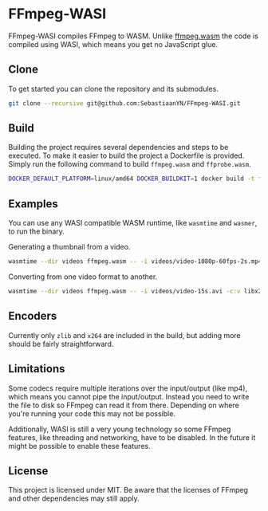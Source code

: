 # FFmpeg-WASI

FFmpeg-WASI compiles FFmpeg to WASM. Unlike [ffmpeg.wasm](https://github.com/ffmpegwasm/ffmpeg.wasm) the code is compiled using WASI, which means you get no JavaScript glue.

## Clone

To get started you can clone the repository and its submodules.

```sh
git clone --recursive git@github.com:SebastiaanYN/FFmpeg-WASI.git
```

## Build

Building the project requires several dependencies and steps to be executed. To make it easier to build the project a Dockerfile is provided. Simply run the following command to build `ffmpeg.wasm` and `ffprobe.wasm`.

```sh
DOCKER_DEFAULT_PLATFORM=linux/amd64 DOCKER_BUILDKIT=1 docker build -t ffmpeg-wasi --output . .
```

## Examples

You can use any WASI compatible WASM runtime, like `wasmtime` and `wasmer`, to run the binary.

Generating a thumbnail from a video.

```sh
wasmtime --dir videos ffmpeg.wasm -- -i videos/video-1080p-60fps-2s.mp4 -ss 1 -vframes 1 videos/out.png
```

Converting from one video format to another.

```sh
wasmtime --dir videos ffmpeg.wasm -- -i videos/video-15s.avi -c:v libx264 videos/out.mp4
```

## Encoders

Currently only `zlib` and `x264` are included in the build, but adding more should be fairly straightforward.

## Limitations

Some codecs require multiple iterations over the input/output (like mp4), which means you cannot pipe the input/output. Instead you need to write the file to disk so FFmpeg can read it from there. Depending on where you're running your code this may not be possible.

Additionally, WASI is still a very young technology so some FFmpeg features, like threading and networking, have to be disabled. In the future it might be possible to enable these features.

## License

This project is licensed under MIT. Be aware that the licenses of FFmpeg and other dependencies may still apply.
